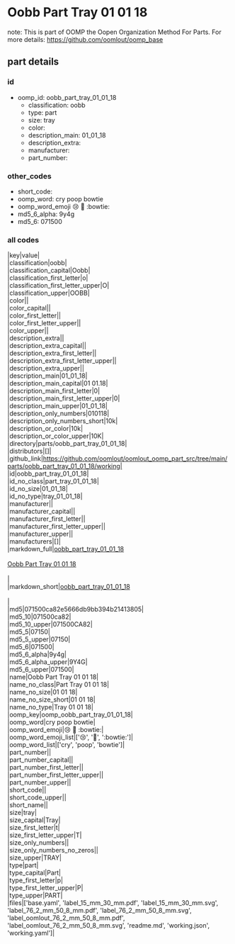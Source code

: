 # Oobb Part Tray 01 01 18  

note: This is part of OOMP the Oopen Organization Method For Parts. For more details: https://github.com/oomlout/oomp_base

##  part details





### id
* oomp_id: oobb_part_tray_01_01_18
  * classification: oobb
  * type: part
  * size: tray
  * color: 
  * description_main: 01_01_18
  * description_extra: 
  * manufacturer: 
  * part_number: 

### other_codes
* short_code: 
* oomp_word: cry poop bowtie
* oomp_word_emoji :cry: :poop: :bowtie:
* md5_6_alpha: 9y4g
* md5_6: 071500

### all codes 
|key|value|  
|classification|oobb|  
|classification_capital|Oobb|  
|classification_first_letter|o|  
|classification_first_letter_upper|O|  
|classification_upper|OOBB|  
|color||  
|color_capital||  
|color_first_letter||  
|color_first_letter_upper||  
|color_upper||  
|description_extra||  
|description_extra_capital||  
|description_extra_first_letter||  
|description_extra_first_letter_upper||  
|description_extra_upper||  
|description_main|01_01_18|  
|description_main_capital|01 01.18|  
|description_main_first_letter|0|  
|description_main_first_letter_upper|0|  
|description_main_upper|01_01_18|  
|description_only_numbers|010118|  
|description_only_numbers_short|10k|  
|description_or_color|10k|  
|description_or_color_upper|10K|  
|directory|parts/oobb_part_tray_01_01_18|  
|distributors|[]|  
|github_link|https://github.com/oomlout/oomlout_oomp_part_src/tree/main/parts/oobb_part_tray_01_01_18/working|  
|id|oobb_part_tray_01_01_18|  
|id_no_class|part_tray_01_01_18|  
|id_no_size|01_01_18|  
|id_no_type|tray_01_01_18|  
|manufacturer||  
|manufacturer_capital||  
|manufacturer_first_letter||  
|manufacturer_first_letter_upper||  
|manufacturer_upper||  
|manufacturers|[]|  
|markdown_full|[oobb_part_tray_01_01_18](https://github.com/oomlout/oomlout_oomp_part_src/tree/main/parts/oobb_part_tray_01_01_18/working)<br>[](https://github.com/oomlout/oomlout_oomp_part_src/tree/main/parts/oobb_part_tray_01_01_18/working)<br>[Oobb Part Tray 01 01 18](https://github.com/oomlout/oomlout_oomp_part_src/tree/main/parts/oobb_part_tray_01_01_18/working)<br><br>|  
|markdown_short|[oobb_part_tray_01_01_18](https://github.com/oomlout/oomlout_oomp_part_src/tree/main/parts/oobb_part_tray_01_01_18/working)<br><br>|  
|md5|071500ca82e5666db9bb394b21413805|  
|md5_10|071500ca82|  
|md5_10_upper|071500CA82|  
|md5_5|07150|  
|md5_5_upper|07150|  
|md5_6|071500|  
|md5_6_alpha|9y4g|  
|md5_6_alpha_upper|9Y4G|  
|md5_6_upper|071500|  
|name|Oobb Part Tray 01 01 18|  
|name_no_class|Part Tray 01 01 18|  
|name_no_size|01 01 18|  
|name_no_size_short|01 01 18|  
|name_no_type|Tray 01 01 18|  
|oomp_key|oomp_oobb_part_tray_01_01_18|  
|oomp_word|cry poop bowtie|  
|oomp_word_emoji|:cry: :poop: :bowtie:|  
|oomp_word_emoji_list|[':cry:', ':poop:', ':bowtie:']|  
|oomp_word_list|['cry', 'poop', 'bowtie']|  
|part_number||  
|part_number_capital||  
|part_number_first_letter||  
|part_number_first_letter_upper||  
|part_number_upper||  
|short_code||  
|short_code_upper||  
|short_name||  
|size|tray|  
|size_capital|Tray|  
|size_first_letter|t|  
|size_first_letter_upper|T|  
|size_only_numbers||  
|size_only_numbers_no_zeros||  
|size_upper|TRAY|  
|type|part|  
|type_capital|Part|  
|type_first_letter|p|  
|type_first_letter_upper|P|  
|type_upper|PART|  
|files|['base.yaml', 'label_15_mm_30_mm.pdf', 'label_15_mm_30_mm.svg', 'label_76_2_mm_50_8_mm.pdf', 'label_76_2_mm_50_8_mm.svg', 'label_oomlout_76_2_mm_50_8_mm.pdf', 'label_oomlout_76_2_mm_50_8_mm.svg', 'readme.md', 'working.json', 'working.yaml']|  
